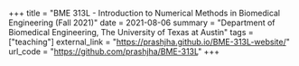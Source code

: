 +++
title = "BME 313L - Introduction to Numerical Methods in Biomedical Engineering (Fall 2021)"
date = 2021-08-06
summary = "Department of Biomedical Engineering, The University of Texas at Austin"
tags = ["teaching"]
external_link = "https://prashjha.github.io/BME-313L-website/"
url_code = "https://github.com/prashjha/BME-313L"
+++
